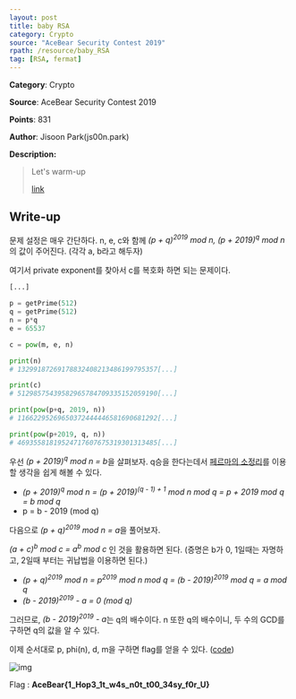 ```yaml
---
layout: post
title: baby RSA
category: Crypto
source: "AceBear Security Contest 2019"
rpath: /resource/baby_RSA
tag: [RSA, fermat]
---
```


**Category**: Crypto

**Source**: AceBear Security Contest 2019

**Points**: 831

**Author**: Jisoon Park(js00n.park)

**Description:** 

> Let's warm-up
> 
> [link]({{site.github.master}}{{page.rpath}}/rsa.rar)

## Write-up

문제 설정은 매우 간단하다. n, e, c와 함께 <em>(p + q)<sup>2019</sup> mod n, (p + 2019)<sup>q</sup> mod n</em>의 값이 주어진다. (각각 a, b라고 해두자)

여기서 private exponent를 찾아서 c를 복호화 하면 되는 문제이다.

```python
[...]

p = getPrime(512)
q = getPrime(512)
n = p*q
e = 65537

c = pow(m, e, n)

print(n)
# 13299187269178832408213486199795357[...]

print(c)
# 51298575439582965784709335152059190[...]

print(pow(p+q, 2019, n))
# 11662295269650372444446581690681292[...]

print(pow(p+2019, q, n))
# 46935581819524717607675319301313485[...]
```

우선 <em>(p + 2019)<sup>q</sup> mod n = b</em>을 살펴보자. q승을 한다는데서 [페르마의 소정리](https://en.wikipedia.org/wiki/Fermat%27s_little_theorem)를 이용할 생각을 쉽게 해볼 수 있다.

  * <em>(p + 2019)<sup>q</sup> mod n = (p + 2019)<sup>(q - 1) + 1</sup> mod n mod q = p + 2019 mod q = b mod q</em>
  * p = b - 2019 (mod q)

다음으로 <em>(p + q)<sup>2019</sup> mod n = a</em>을 풀어보자.

<em>(a + c)<sup>b</sup> mod c = a<sup>b</sup> mod c</em> 인 것을 활용하면 된다. (증명은 b가 0, 1일때는 자명하고, 2일때 부터는 귀납법을 이용하면 된다.)

  * <em>(p + q)<sup>2019</sup> mod n = p<sup>2019</sup> mod n mod q = (b - 2019)<sup>2019</sup> mod q = a mod q</em>
  * <em>(b - 2019)<sup>2019</sup> - a = 0 (mod q)</em>

그러므로, <em>(b - 2019)<sup>2019</sup> - a</em>는 q의 배수이다. n 또한 q의 배수이니, 두 수의 GCD를 구하면 q의 값을 알 수 있다.

이제 순서대로 p, phi(n), d, m을 구하면 flag를 얻을 수 있다. ([code]({{site.github.master}}{{page.rpath}}/ex.py))

![img]({{page.rpath|prepend:site.baseurl}}/flag.png)

Flag : **AceBear{1_Hop3_1t_w4s_n0t_t00_34sy_f0r_U}**
